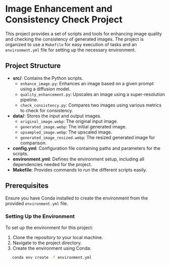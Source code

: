 # Image Enhancement and Consistency Check Project

This project provides a set of scripts and tools for enhancing image quality and checking the consistency of generated images. The project is organized to use a `Makefile` for easy execution of tasks and an `environment.yml` file for setting up the necessary environment.

## Project Structure

- **src/**: Contains the Python scripts.
  - `enhance_image.py`: Enhances an image based on a given prompt using a diffusion model.
  - `quality_enhancement.py`: Upscales an image using a super-resolution pipeline.
  - `check_consistency.py`: Compares two images using various metrics to check for consistency.
- **data/**: Stores the input and output images.
  - `original_image.webp`: The original input image.
  - `generated_image.webp`: The initial generated image.
  - `upsampled_image.webp`: The upscaled image.
  - `generated_image_resized.webp`: The resized generated image for comparison.
- **config.yml**: Configuration file containing paths and parameters for the scripts.
- **environment.yml**: Defines the environment setup, including all dependencies needed for the project.
- **Makefile**: Provides commands to run the different scripts easily.

## Prerequisites

Ensure you have Conda installed to create the environment from the provided `environment.yml` file.

### Setting Up the Environment

To set up the environment for this project:

1. Clone the repository to your local machine.
2. Navigate to the project directory.
3. Create the environment using Conda:

```bash
   conda env create -f environment.yml
```